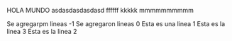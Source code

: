 HOLA MUNDO
asdasdasdasdasd
ffffff
kkkkk
mmmmmmmmmm


Se agregarpm lineas -1
Se agregaron lineas 0
Esta es una linea 1
Esta es la linea 3
Esta es la linea 2
